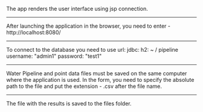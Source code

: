 The app renders the user interface using jsp connection.
<hr>
After launching the application in the browser, you need to enter -
http://localhost:8080/
<hr>
To connect to the database you need to use
url: jdbc: h2: ~ / pipeline
 username: "admin1"
 password: "test1"
 <hr>
Water Pipeline and point data files must be saved on the same computer where the application is used.
In the form, you need to specify the absolute path to the file and put the extension - .csv after the file name.
<hr>
The file with the results is saved to the files folder.

